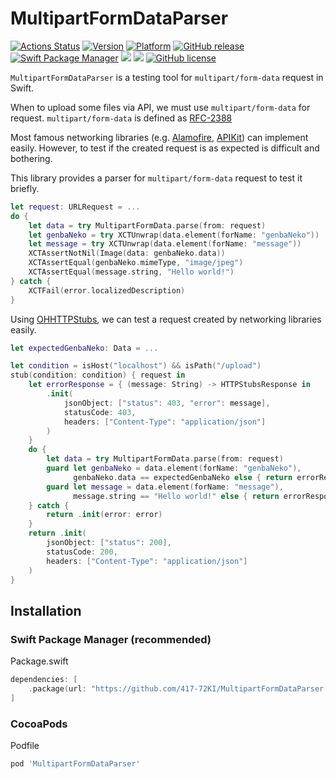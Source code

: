 # MultipartFormDataParser
[![Actions Status](https://github.com/417-72KI/MultipartFormDataParser/workflows/Test/badge.svg)](https://github.com/417-72KI/MultipartFormDataParser/actions)
[![Version](http://img.shields.io/cocoapods/v/MultipartFormDataParser.svg?style=flat)](http://cocoapods.org/pods/MultipartFormDataParser)
[![Platform](http://img.shields.io/cocoapods/p/MultipartFormDataParser.svg?style=flat)](http://cocoapods.org/pods/MultipartFormDataParser)
[![GitHub release](https://img.shields.io/github/release/417-72KI/MultipartFormDataParser/all.svg)](https://github.com/417-72KI/MultipartFormDataParser/releases)
[![Swift Package Manager](https://img.shields.io/badge/Swift%20Package%20Manager-5.7-brightgreen.svg)](https://github.com/apple/swift-package-manager)
[![](https://img.shields.io/endpoint?url=https%3A%2F%2Fswiftpackageindex.com%2Fapi%2Fpackages%2F417-72KI%2FMultipartFormDataParser%2Fbadge%3Ftype%3Dswift-versions)](https://swiftpackageindex.com/417-72KI/MultipartFormDataParser)
[![](https://img.shields.io/endpoint?url=https%3A%2F%2Fswiftpackageindex.com%2Fapi%2Fpackages%2F417-72KI%2FMultipartFormDataParser%2Fbadge%3Ftype%3Dplatforms)](https://swiftpackageindex.com/417-72KI/MultipartFormDataParser)
[![GitHub license](https://img.shields.io/badge/license-MIT-lightgrey.svg)](https://raw.githubusercontent.com/417-72KI/MultipartFormDataParser/master/LICENSE)

`MultipartFormDataParser` is a testing tool for `multipart/form-data` request in Swift.

When to upload some files via API, we must use `multipart/form-data` for request.
`multipart/form-data` is defined as [RFC-2388](https://www.ietf.org/rfc/rfc2388.txt)

Most famous networking libraries (e.g. [Alamofire](https://github.com/Alamofire/Alamofire), [APIKit](https://github.com/ishkawa/APIKit)) can implement easily.
However, to test if the created request is as expected is difficult and bothering.

This library provides a parser for `multipart/form-data` request to test it briefly.

```swift
let request: URLRequest = ...
do {
    let data = try MultipartFormData.parse(from: request)
    let genbaNeko = try XCTUnwrap(data.element(forName: "genbaNeko"))
    let message = try XCTUnwrap(data.element(forName: "message"))
    XCTAssertNotNil(Image(data: genbaNeko.data))
    XCTAssertEqual(genbaNeko.mimeType, "image/jpeg")
    XCTAssertEqual(message.string, "Hello world!")
} catch {
    XCTFail(error.localizedDescription)
}
```

Using [OHHTTPStubs](https://github.com/AliSoftware/OHHTTPStubs), we can test a request created by networking libraries easily.
```swift
let expectedGenbaNeko: Data = ...

let condition = isHost("localhost") && isPath("/upload")
stub(condition: condition) { request in
    let errorResponse = { (message: String) -> HTTPStubsResponse in
        .init(
            jsonObject: ["status": 403, "error": message],
            statusCode: 403, 
            headers: ["Content-Type": "application/json"]
        )
    }
    do {
        let data = try MultipartFormData.parse(from: request)
        guard let genbaNeko = data.element(forName: "genbaNeko"),
              genbaNeko.data == expectedGenbaNeko else { return errorResponse("Unexpected genbaNeko") }
        guard let message = data.element(forName: "message"),
              message.string == "Hello world!" else { return errorResponse("Unexpected message: \(message)") }
    } catch {
        return .init(error: error)
    }
    return .init(
        jsonObject: ["status": 200],
        statusCode: 200,
        headers: ["Content-Type": "application/json"]
    )
}
```

## Installation
### Swift Package Manager (recommended)
Package.swift

```swift
dependencies: [
    .package(url: "https://github.com/417-72KI/MultipartFormDataParser.git", from: "2.3.0")
]
```

### CocoaPods
Podfile

```ruby
pod 'MultipartFormDataParser'
```
